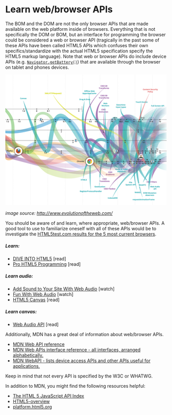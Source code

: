 # Learn web/browser APIs

The BOM and the DOM are not the only browser APIs that are made available on the web platform inside of browsers. Everything that is not specifically the DOM or BOM, but an interface for programming the browser could be considered a web or browser API (tragically in the past some of these APIs have been called HTML5 APIs which confuses their own specifics/standardize with the actual HTML5 specification specify the HTML5 markup language). Note that web or browser APIs do include device APIs (e.g. [`Navigator.getBattery()`](https://developer.mozilla.org/en-US/docs/Web/API/Navigator/getBattery)) that are available through the browser on tablet and phones devices.

![](../images/web-api.png "http://www.evolutionoftheweb.com/")

<cite>image source: <a href="http://www.evolutionoftheweb.com/">http://www.evolutionoftheweb.com/</a></cite>

You should be aware of and learn, where appropriate, web/browser APIs. A good tool to use to familiarize oneself with all of these APIs would be to investigate the [HTML5test.com results for the 5 most current browsers](https://html5test.com/compare/browser/chrome-44/firefox-40/ie-11/safari-9.0.html).

##### Learn:

* [DIVE INTO HTML5](http://diveintohtml5.info/) [read]
* [Pro HTML5 Programming](http://apress.jensimmons.com/v5/pro-html5-programming/info.html) [read]

##### Learn audio:
* [Add Sound to Your Site With Web Audio](https://code.tutsplus.com/courses/add-sound-to-your-site-with-web-audio) [watch]
* [Fun With Web Audio](https://code.tutsplus.com/courses/fun-with-web-audio/) [watch]
* [HTML5 Canvas](http://chimera.labs.oreilly.com/books/1234000001654/index.html) [read]

##### Learn canvas:

* [Web Audio API](http://chimera.labs.oreilly.com/books/1234000001552/index.html) [read]

Additionally, MDN has a great deal of information about web/browser APIs.

* [MDN Web API reference](https://developer.mozilla.org/en-US/docs/Web/Reference/API)
* [MDN Web APIs interface reference - all interfaces, arranged alphabetically.](https://developer.mozilla.org/en-US/docs/Web/API)
* [MDN WebAPI - lists device access APIs and other APIs useful for applications.](https://developer.mozilla.org/en-US/docs/WebAPI)

Keep in mind that not every API is specified by the W3C or WHATWG. 

In addition to MDN, you might find the following resources helpful:

* [The HTML 5 JavaScript API Index](http://html5index.org/)
* [HTML5-overview](https://github.com/dret/HTML5-overview)
* [platform.html5.org](https://platform.html5.org/)


